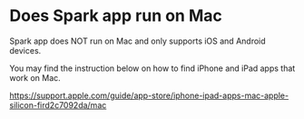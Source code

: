 # Does Spark app run on Mac
Spark app does NOT run on Mac and only supports iOS and Android devices. 

You may find the instruction below on how to find iPhone and iPad apps that work on Mac.

https://support.apple.com/guide/app-store/iphone-ipad-apps-mac-apple-silicon-fird2c7092da/mac